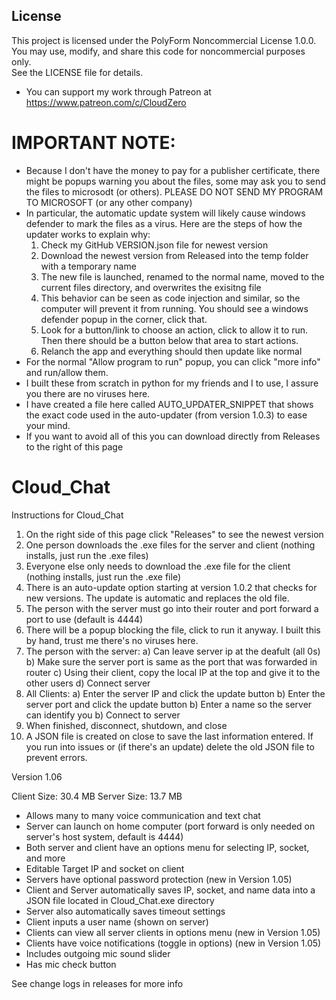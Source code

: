 ## License
This project is licensed under the PolyForm Noncommercial License 1.0.0.  
You may use, modify, and share this code for noncommercial purposes only.  
See the LICENSE file for details.

- You can support my work through Patreon at https://www.patreon.com/c/CloudZero

# IMPORTANT NOTE:
- Because I don't have the money to pay for a publisher certificate, there might be popups warning you about the files, some may ask you to send the files to microsodt (or others). PLEASE DO NOT SEND MY PROGRAM TO MICROSOFT (or any other company)
- In particular, the automatic update system will likely cause windows defender to mark the files as a virus. Here are the steps of how the updater works to explain why:
   1) Check my GitHub VERSION.json file for newest version
   2) Download the newest version from Released into the temp folder with a temporary name
   3) The new file is launched, renamed to the normal name, moved to the current files directory, and overwrites the exisitng file
   4) This behavior can be seen as code injection and similar, so the computer will prevent it from running. You should see a windows defender popup in the corner, click that.
   5) Look for a button/link to choose an action, click to allow it to run. Then there should be a button below that area to start actions.
   6) Relanch the app and everything should then update like normal
- For the normal "Allow program to run" popup, you can click "more info" and run/allow them.
- I built these from scratch in python for my friends and I to use, I assure you there are no viruses here.
- I have created a file here called AUTO_UPDATER_SNIPPET that shows the exact code used in the auto-updater (from version 1.0.3) to ease your mind.
- If you want to avoid all of this you can download directly from Releases to the right of this page

# Cloud_Chat
Instructions for Cloud_Chat

1) On the right side of this page click "Releases" to see the newest version
2) One person downloads the .exe files for the server and client (nothing installs, just run the .exe files)
3) Everyone else only needs to download the .exe file for the client (nothing installs, just run the .exe file)
4) There is an auto-update option starting at version 1.0.2 that checks for new versions. The update is automatic and replaces the old file.
5) The person with the server must go into their router and port forward a port to use (default is 4444)
6) There will be a popup blocking the file, click to run it anyway. I built this by hand, trust me there's no viruses here.
7) The person with the server:
   a) Can leave server ip at the deafult (all 0s)
   b) Make sure the server port is same as the port that was forwarded in router
   c) Using their client, copy the local IP at the top and give it to the other users
   d) Connect server
8) All Clients:
   a) Enter the server IP and click the update button
   b) Enter the server port and click the update button
   b) Enter a name so the server can identify you
   b) Connect to server
9) When finished, disconnect, shutdown, and close
10) A JSON file is created on close to save the last information entered. If you run into issues or (if there's an update) delete the old JSON file to prevent errors.

Version 1.06

Client Size: 30.4 MB
Server Size: 13.7 MB


- Allows many to many voice communication and text chat
- Server can launch on home computer (port forward is only needed on server's host system, default is 4444)
- Both server and client have an options menu for selecting IP, socket, and more
- Editable Target IP and socket on client
- Servers have optional password protection (new in Version 1.05)
- Client and Server automatically saves IP, socket, and name data into a JSON file located in Cloud_Chat.exe directory
- Server also automatically saves timeout settings
- Client inputs a user name (shown on server)
- Clients can view all server clients in options menu (new in Version 1.05)
- Clients have voice notifications (toggle in options) (new in Version 1.05)
- Includes outgoing mic sound slider
- Has mic check button

See change logs in releases for more info
